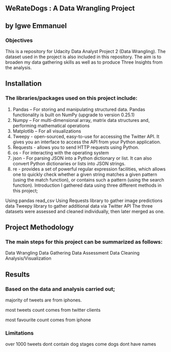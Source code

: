 ## WeRateDogs : A Data Wrangling Project

## by Igwe Emmanuel

### Objectives

This is a repository for Udacity Data Analyst Project 2 (Data Wrangling). The dataset used in the project is also included in this repository. The aim is to broaden my data gathering skills as well as to produce Three Insights from the analysis.

## Installation

### The libraries/packages used on this project include:

1. Pandas – For storing and manipulating structured data. Pandas functionality is built on NumPy (upgrade to version 0.25.1)
2. Numpy – For multi-dimensional array, matrix data structures and, performing mathematical operations
3. Matplotlib – For all visualizations
4. Tweepy - open-sourced, easy-to-use for accessing the Twitter API. It gives you an interface to access the API from your Python application.
5. Requests - allows you to send HTTP requests using Python.
6. os - For interacting with the operating system
7. json - For parsing JSON into a Python dictionary or list. It can also convert Python dictionaries or lists into JSON strings.
8. re - provides a set of powerful regular expression facilities, which allows one to quickly check whether a given string matches a given pattern (using the match function), or contains such a pattern (using the search function).
   Introduction
   I gathered data using three different methods in this project;

Using pandas read_csv
Using Requests library to gather image predictions data
Tweepy library to gather additional data via Twitter API The three datasets were assessed and cleaned individually, then later merged as one.

## Project Methodology

### The main steps for this project can be summarized as follows:

Data Wrangling
Data Gathering
Data Assessment
Data Cleaning
Analysis/Visualization

## Results

### Based on the data and analysis carried out;

majority of tweets are from iphones.

most tweets count comes from twitter clients

most favourite count comes from iphone

### Limitations

over 1000 tweets dont contain dog stages
come dogs dont have names
